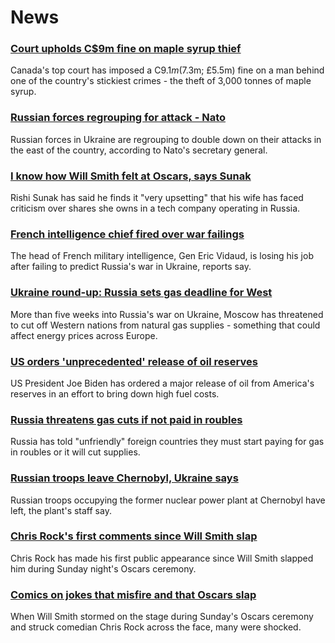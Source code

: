 # News
### [Court upholds C$9m fine on maple syrup thief](https://www.bbc.com/news/world-us-canada-60947470)
Canada's top court has imposed a C$9.1m ($7.3m; £5.5m) fine on a man behind one of the country's stickiest crimes - the theft of 3,000 tonnes of maple syrup.
### [Russian forces regrouping for attack - Nato](https://www.bbc.com/news/world-europe-60945068)
Russian forces in Ukraine are regrouping to double down on their attacks in the east of the country, according to Nato's secretary general.
### [I know how Will Smith felt at Oscars, says Sunak](https://www.bbc.com/news/uk-politics-60941902)
Rishi Sunak has said he finds it "very upsetting" that his wife has faced criticism over shares she owns in a tech company operating in Russia.
### [French intelligence chief fired over war failings](https://www.bbc.com/news/world-europe-60938538)
The head of French military intelligence, Gen Eric Vidaud, is losing his job after failing to predict Russia's war in Ukraine, reports say.
### [Ukraine round-up: Russia sets gas deadline for West](https://www.bbc.com/news/world-europe-60939320)
More than five weeks into Russia's war on Ukraine, Moscow has threatened to cut off Western nations from natural gas supplies - something that could affect energy prices across Europe.
### [US orders 'unprecedented' release of oil reserves](https://www.bbc.com/news/business-60936468)
US President Joe Biden has ordered a major release of oil from America's reserves in an effort to bring down high fuel costs.
### [Russia threatens gas cuts if not paid in roubles](https://www.bbc.com/news/business-60945248)
Russia has told "unfriendly" foreign countries they must start paying for gas in roubles or it will cut supplies.
### [Russian troops leave Chernobyl, Ukraine says](https://www.bbc.com/news/world-europe-60945666)
Russian troops occupying the former nuclear power plant at Chernobyl have left, the plant's staff say.
### [Chris Rock's first comments since Will Smith slap](https://www.bbc.com/news/entertainment-arts-60939316)
Chris Rock has made his first public appearance since Will Smith slapped him during Sunday night's Oscars ceremony. 
### [Comics on jokes that misfire and that Oscars slap](https://www.bbc.com/news/world-us-canada-60922947)
When Will Smith stormed on the stage during Sunday's Oscars ceremony and struck comedian Chris Rock across the face, many were shocked. 
